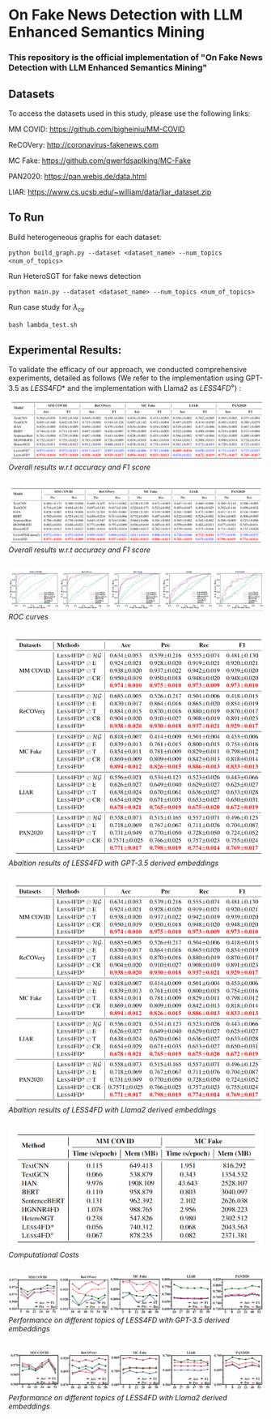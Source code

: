 # On Fake News Detection with LLM Enhanced Semantics Mining

### This repository is the official implementation of "On Fake News Detection with LLM Enhanced Semantics Mining" 

## Datasets

To access the datasets used in this study, please use the following links:

MM COVID: https://github.com/bigheiniu/MM-COVID

ReCOVery: http://coronavirus-fakenews.com

MC Fake: https://github.com/qwerfdsaplking/MC-Fake

PAN2020: https://pan.webis.de/data.html

LIAR: https://www.cs.ucsb.edu/~william/data/liar_dataset.zip

## To Run

Build heterogeneous graphs for each dataset:

```
python build_graph.py --dataset <dataset_name> --num_topics <num_of_topics>
```

Run HeteroSGT for fake news detection

```
python main.py --dataset <dataset_name> --num_topics <num_of_topics>
```

Run case study for $\lambda_{ce}$

```python
bash lambda_test.sh
```

## Experimental Results:
To validate the efficacy of our approach, we conducted comprehensive experiments, detailed as follows (We refer to the implementation using GPT-3.5 as $LESS4FD$* and the implementation with Llama2 as $LESS4FD^{\diamond}$) :

![Overall Results_1](/figs/res_all_1.png "Overall results w.r.t accuracy and F1 score")
*Overall results w.r.t accuracy and F1 score* <br> <br>

![Overall Results_2](/figs/res_all_2.png "Overall results w.r.t precision and recall")
*Overall results w.r.t accuracy and F1 score*  <br> <br>

![aucs](/figs/aucs.png "ROC curves")
*ROC curves*  <br> <br>

![Abaltion Results_1](/figs/ablation_1.png "Abaltion results of $LESS4FD*$")
*Abaltion results of LESS4FD with GPT-3.5 derived embeddings*  <br> <br>

![Abaltion Results_2](/figs/ablation_1.png "Abaltion results of $LESS4FD^{\diamond}$")
*Abaltion results of LESS4FD with Llama2 derived embeddings*  <br> <br>

![Computational Costs](/figs/cost.png "Computational Costs")
*Computational Costs*  <br> <br>

![Topics_1](/figs/topics_gpt.png "Performance on different topics of $LESS4FD$*")
*Performance on different topics of LESS4FD with GPT-3.5 derived embeddings*  <br> <br>

![Topics_2](/figs/topics_llama2.png "Performance on different topics of  $LESS4FD^{\diamond}$")
*Performance on different topics of LESS4FD with Llama2 derived embeddings*  <br> <br>
